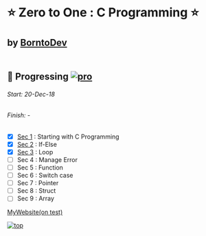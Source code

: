 # :star: Zero to One : C Programming :star:
## by [BorntoDev](https://academy.borntodev.com)<br><br>

## :construction: Progressing  [![pro](http://progressed.io/bar/38)](#pro)
###### Start: 20-Dec-18
###### Finish: - 
- [x] [Sec 1](https://github.com/ZeroHX/C-Learning/tree/master/sec1) : Starting with C Programming
- [x] [Sec 2](https://github.com/ZeroHX/C-Learning/tree/master/sec2) : If-Else
- [x] [Sec 3](https://github.com/ZeroHX/C-Learning/tree/master/sec3) : Loop
- [ ] Sec 4 : Manage Error
- [ ] Sec 5 : Function
- [ ] Sec 6 : Switch case
- [ ] Sec 7 : Pointer
- [ ] Sec 8 : Struct
- [ ] Sec 9 : Array

[MyWebsite(on test)](https://zerohx.github.io/C-Learning/)

[![top](https://img.shields.io/badge/Goto-top-orange.svg?style=for-the-badge)](#top)
